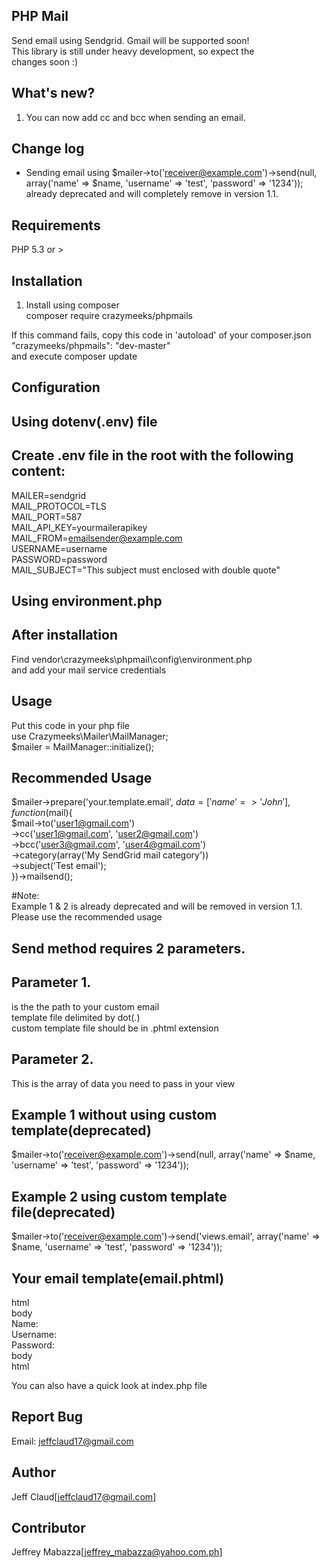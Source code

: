 ## PHP Mail
Send email using Sendgrid. Gmail will be supported soon!  
This library is still under heavy development, so expect the  
changes soon :)

## What's new?  
1. You can now add cc and bcc when sending an email.  

## Change log  
* Sending email using $mailer->to('receiver@example.com')->send(null, array('name' => $name, 'username' => 'test', 'password' => '1234')); already deprecated and will completely remove in version 1.1.  

## Requirements
PHP 5.3 or > 

## Installation
1. Install using composer  
composer require crazymeeks/phpmails  
  
If this command fails, copy this code in 'autoload' of your composer.json  
"crazymeeks/phpmails": "dev-master"  
and execute composer update  

## Configuration

## Using dotenv(.env) file
## Create .env file in the root with the following content: 
MAILER=sendgrid  
MAIL_PROTOCOL=TLS  
MAIL_PORT=587  
MAIL_API_KEY=yourmailerapikey  
MAIL_FROM=emailsender@example.com  
USERNAME=username  
PASSWORD=password  
MAIL_SUBJECT="This subject must enclosed with double quote"

## Using environment.php
## After installation
Find vendor\crazymeeks\phpmail\config\environment.php  
and add your mail service credentials

## Usage

Put this code in your php file  
use Crazymeeks\Mailer\MailManager;  
$mailer = MailManager::initialize();  


## Recommended Usage
$mailer->prepare('your.template.email', $data = ['name' => 'John'], function($mail){  
 	$mail->to('user1@gmail.com')  
 		 ->cc('user1@gmail.com', 'user2@gmail.com')  
 		 ->bcc('user3@gmail.com', 'user4@gmail.com')  
 		 ->category(array('My SendGrid mail category'))  
 		 ->subject('Test email');  
 })->mailsend();


#Note:  
Example 1 & 2 is already deprecated and will be removed in version 1.1. Please use the recommended usage
 
## Send method requires 2 parameters.  
## Parameter 1.
is the the path to your custom email  
template file delimited by dot(.)  
custom template file should be in .phtml extension  

## Parameter 2.
This is the array of data you need to pass in your view  

## Example 1 without using custom template(deprecated)
$mailer->to('receiver@example.com')->send(null, array('name' => $name, 'username' => 'test', 'password' => '1234'));

## Example 2 using custom template file(deprecated)
$mailer->to('receiver@example.com')->send('views.email', array('name' => $name, 'username' => 'test', 'password' => '1234'));



## Your email template(email.phtml)
html  
body  
	Name: <?php echo $name;?>  
	Username: <?php echo $username;?>  
	Password: <?php echo $password;?>  
body  
html  

You can also have a quick look at index.php file

## Report Bug
Email: jeffclaud17@gmail.com

## Author
Jeff Claud[jeffclaud17@gmail.com]

## Contributor
Jeffrey Mabazza[jeffrey_mabazza@yahoo.com.ph]